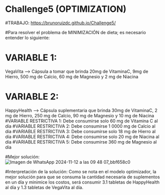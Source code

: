# Challenge5 (OPTIMIZATION)

#TRABAJO: https://brunoruizdc.github.io/Challenge5/ 

#Para resolver el problema de MINIMIZACIÓN de dieta; es necesario entender lo siguiente:

# VARIABLE 1: 
VegaVita --> Cápsula a tomar que brinda 20mg de VitaminaC, 9mg de Hierro, 500 mg de Calcio, 60 mg de Magnesio y 2 mg de Niacina
# VARIABLE 2: 
HappyHealth --> Cápsula suplementaria que brinda 30mg de VitaminaC, 2 mg de Hierro, 250 mg de Calcio, 90 mg de Magnesio y 10 mg de Niacina
#VARIABLE RESTRICTIVA 1: Debe consumirse solo 60 mg de Vitamina C al día
#VARIABLE RESTRICTIVA 2: Debe consumirse 1 0000 mg de Calcio al día
#VARIABLE RESTRICTIVA 3: Debe consumirse solo 18 mg de Hierro al día
#VARIABLE RESTRICTIVA 4: Debe consumirse solo 20 mg de Niacina al día
#VARIABLE RESTRICTIVA 5: Debe consumirse 360 mg de Magnesio al día

#Mejor solución:
![Imagen de WhatsApp 2024-11-12 a las 09 48 07_bbf658c0](https://github.com/user-attachments/assets/6b9e515c-51c8-492c-81bf-614a1522e8b2)

#Interpretación de la solución:
Como se nota en el modelo optimizador, la mejor solución para que se consuma la cantidad necesaria de suplementos en un día y minimice los costos, será consumir 3.1 tabletas 
de HappyHealth al día y 1.3 tabletas de VegaVita al día.
